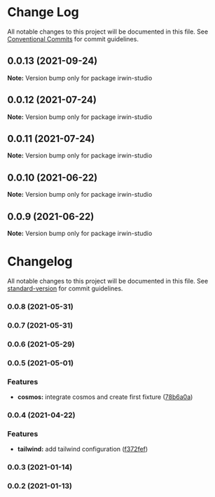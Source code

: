 # Change Log

All notable changes to this project will be documented in this file.
See [Conventional Commits](https://conventionalcommits.org) for commit guidelines.

## 0.0.13 (2021-09-24)

**Note:** Version bump only for package irwin-studio





## 0.0.12 (2021-07-24)

**Note:** Version bump only for package irwin-studio





## 0.0.11 (2021-07-24)

**Note:** Version bump only for package irwin-studio





## 0.0.10 (2021-06-22)

**Note:** Version bump only for package irwin-studio





## 0.0.9 (2021-06-22)

**Note:** Version bump only for package irwin-studio





# Changelog

All notable changes to this project will be documented in this file. See [standard-version](https://github.com/conventional-changelog/standard-version) for commit guidelines.

### 0.0.8 (2021-05-31)

### 0.0.7 (2021-05-31)

### 0.0.6 (2021-05-29)

### 0.0.5 (2021-05-01)


### Features

* **cosmos:** integrate cosmos and create first fixture ([78b6a0a](https://github.com/lauchlan105/irwin-studio/commit/78b6a0a481c5b507c267db6e0411cbf567a5da65))

### 0.0.4 (2021-04-22)


### Features

* **tailwind:** add tailwind configuration ([f372fef](https://github.com/lauchlan105/irwin-studio/commit/f372fef77f3c0d5fee0bf02e90a4d1e155f5ec03))

### 0.0.3 (2021-01-14)

### 0.0.2 (2021-01-13)
